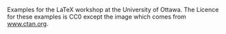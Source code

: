 Examples for the LaTeX workshop at the University of Ottawa. The Licence for these examples is CC0 except the image which comes from www.ctan.org.

